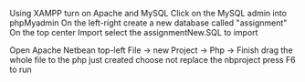 
Using XAMPP turn on Apache and MySQL
Click on the MySQL admin into phpMyadmin
On the left-right create a new database called "assignment"
On the top center Import select the assignmentNew.SQL to import

Open Apache Netbean top-left
File -> new Project -> Php -> Finish
drag the whole file to the php just created
choose not replace the nbproject
press F6 to run
